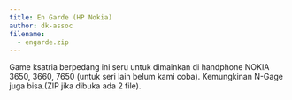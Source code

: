 ```yaml
---
title: En Garde (HP Nokia)
author: dk-assoc
filename:
  - engarde.zip
---
```

Game ksatria berpedang ini seru untuk dimainkan di handphone NOKIA 3650, 3660, 7650 (untuk seri lain belum kami coba). Kemungkinan N-Gage juga bisa.(ZIP jika dibuka ada 2 file).
